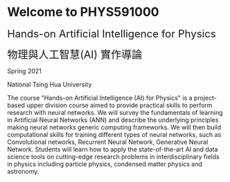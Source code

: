 Welcome to PHYS591000
============================

<font size="+2">
Hands-on Artificial Intelligence for Physics

物理與人工智慧(AI) 實作導論
</font>

Spring 2021

National Tsing Hua University

The course "Hands-on Artificial Intelligence (AI) for Physics" is a project-based upper division course aimed to provide practical  skills to perform research with neural networks.
We will survey the fundamentals of learning in Artificial Neural Networks (ANN) and describe the underlying principles making neural networks generic computing frameworks. We will then build computational skills for training different types of neural networks, such as Convolutional networks, Recurrent Neural Network, Generative Neural Network.
Students will learn how to apply the state-of-the-art AI and data science tools on cutting-edge research problems in interdisciplinary fields in physics including particle physics, condensed matter physics and astronomy.



